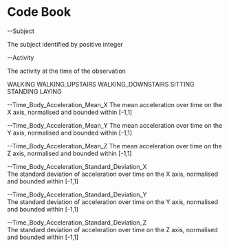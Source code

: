 Code Book
========================================================

--Subject

The subject identified by positive integer

--Activity

The activity at the time of the observation

 WALKING
 WALKING_UPSTAIRS
 WALKING_DOWNSTAIRS
 SITTING
 STANDING
 LAYING

--Time_Body_Acceleration_Mean_X
The mean acceleration over time on the X axis, normalised and bounded within [-1,1]

--Time_Body_Acceleration_Mean_Y
The mean acceleration over time on the Y axis, normalised and bounded within [-1,1]

--Time_Body_Acceleration_Mean_Z
The mean acceleration over time on the Z axis, normalised and bounded within [-1,1]

--Time_Body_Acceleration_Standard_Deviation_X    
The standard deviation of acceleration over time on the X axis, normalised and bounded within [-1,1]

--Time_Body_Acceleration_Standard_Deviation_Y    
The standard deviation of acceleration over time on the Y axis, normalised and bounded within [-1,1]

--Time_Body_Acceleration_Standard_Deviation_Z    
The standard deviation of acceleration over time on the Z axis, normalised and bounded within [-1,1]